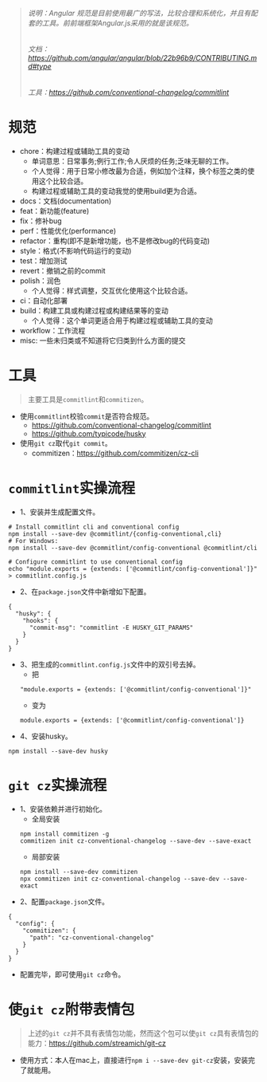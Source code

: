 > ###### 说明：Angular 规范是目前使用最广的写法，比较合理和系统化，并且有配套的工具。前前端框架Angular.js采用的就是该规范。
> ###### 文档：https://github.com/angular/angular/blob/22b96b9/CONTRIBUTING.md#type
> ###### 工具：https://github.com/conventional-changelog/commitlint

# 规范
* chore：构建过程或辅助工具的变动
  - 单词意思：日常事务;例行工作;令人厌烦的任务;乏味无聊的工作。
  - 个人觉得：用于日常小修改最为合适，例如加个注释，换个标签之类的使用这个比较合适。
  - 构建过程或辅助工具的变动我觉的使用build更为合适。
* docs：文档(documentation)
* feat：新功能(feature)
* fix：修补bug
* perf：性能优化(performance)
* refactor：重构(即不是新增功能，也不是修改bug的代码变动)
* style：格式(不影响代码运行的变动)
* test：增加测试
* revert：撤销之前的commit
* polish：润色
  - 个人觉得：样式调整，交互优化使用这个比较合适。
* ci：自动化部署
* build：构建工具或构建过程或构建结果等的变动
  - 个人觉得：这个单词更适合用于构建过程或辅助工具的变动
* workflow：工作流程
* misc: 一些未归类或不知道将它归类到什么方面的提交

# 工具
> 主要工具是`commitlint`和`commitizen`。
* 使用`commitlint`校验`commit`是否符合规范。
  - https://github.com/conventional-changelog/commitlint
  - https://github.com/typicode/husky
* 使用`git cz`取代`git commit`。
  - commitizen：https://github.com/commitizen/cz-cli

# `commitlint`实操流程
* 1、安装并生成配置文件。
```
# Install commitlint cli and conventional config
npm install --save-dev @commitlint/{config-conventional,cli}
# For Windows:
npm install --save-dev @commitlint/config-conventional @commitlint/cli

# Configure commitlint to use conventional config
echo "module.exports = {extends: ['@commitlint/config-conventional']}" > commitlint.config.js
```
* 2、在`package.json`文件中新增如下配置。
```
{
  "husky": {
    "hooks": {
      "commit-msg": "commitlint -E HUSKY_GIT_PARAMS"
    }
  }
}
```
* 3、把生成的`commitlint.config.js`文件中的双引号去掉。
  - 把
  ```
  "module.exports = {extends: ['@commitlint/config-conventional']}"
  ```
  - 变为
  ```
  module.exports = {extends: ['@commitlint/config-conventional']}
  ```
* 4、安装husky。
```
npm install --save-dev husky
```

# `git cz`实操流程
* 1、安装依赖并进行初始化。
  - 全局安装
  ```
  npm install commitizen -g
  commitizen init cz-conventional-changelog --save-dev --save-exact
  ```
  - 局部安装
  ```
  npm install --save-dev commitizen
  npx commitizen init cz-conventional-changelog --save-dev --save-exact
  ```
* 2、配置`package.json`文件。
```
{
  "config": {
    "commitizen": {
      "path": "cz-conventional-changelog"
    }
  }
}
```
* 配置完毕，即可使用`git cz`命令。

# 使`git cz`附带表情包
> 上述的`git cz`并不具有表情包功能，然而这个包可以使`git cz`具有表情包的能力：https://github.com/streamich/git-cz
* 使用方式：本人在mac上，直接进行`npm i --save-dev git-cz`安装，安装完了就能用。
